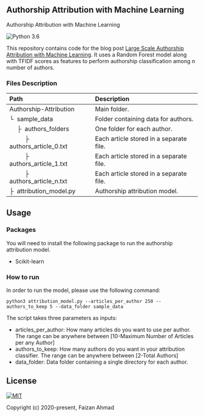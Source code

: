 ## Authorship Attribution with Machine Learning
Authorship Attribution with Machine Learning

![Python 3.6](https://img.shields.io/badge/python-3.6-green.svg?style=plastic)

This repository contains code for the blog post [Large Scale Authorship Attribution with Machine Learning](https://faizanahmad.tech/blog/2020/02/large-scale-authorship-attribution-machine-learning/). It uses a Random Forest model along with TFIDF scores as features to perform authorship classification among n number of authors.

### Files Description
| Path | Description
| :--- | :----------
| Authorship-Attribution | Main folder.
| &boxur;&nbsp; sample_data | Folder containing data for authors.
| &ensp;&ensp; &boxvr;&nbsp; authors_folders| One folder for each author. 
| &ensp;&ensp; &ensp;&ensp; &boxvr;&nbsp; authors_article_0.txt| Each article stored in a separate file.
| &ensp;&ensp; &ensp;&ensp; &boxvr;&nbsp; authors_article_1.txt| Each article stored in a separate file.
| &ensp;&ensp; &ensp;&ensp; &boxvr;&nbsp; authors_article_n.txt| Each article stored in a separate file.
| &boxvr;&nbsp; attribution_model.py | Authorship attribution model.

## Usage
### Packages
You will need to install the following package to run the authorship attribution model.
- Scikit-learn

### How to run
In order to run the model, please use the following command:
```
python3 attribution_model.py --articles_per_author 250 --authors_to_keep 5 --data_folder sample_data
```
The script takes three parameters as inputs:
- articles_per_author: How many articles do you want to use per author. The range can be anywhere between [10-Maximum Number of Articles per any Author]
- authors_to_keep: How many authors do you want in your attribution classifier. The range can be anywhere between [2-Total Authors]
- data_folder: Data folder containing a single directory for each author.

## License
[![MIT](https://img.shields.io/cocoapods/l/AFNetworking.svg?style=style&label=License&maxAge=2592000)](LICENSE)

Copyright (c) 2020-present, Faizan Ahmad